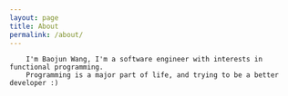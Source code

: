 ```yaml
---
layout: page
title: About
permalink: /about/
---
```


        I'm Baojun Wang, I'm a software engineer with interests in functional programming.
        Programming is a major part of life, and trying to be a better developer :)
